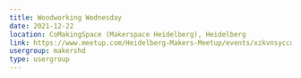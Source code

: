 ```yaml
---
title: Woodworking Wednesday
date: 2021-12-22
location: CoMakingSpace (Makerspace Heidelberg), Heidelberg
link: https://www.meetup.com/Heidelberg-Makers-Meetup/events/xzkvnsyccqbdc/
usergroup: makershd
type: usergroup
---
```

